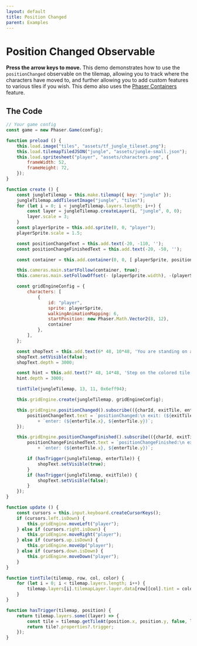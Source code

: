 ```yaml
---
layout: default
title: Position Changed
parent: Examples
---
```


# Position Changed Observable

**Press the arrow keys to move.** This demo demonstrates how to use the `positionChanged` observable on the tilemap, allowing you to track where the characters have moved to, and further allowing you to add custom features to various tiles if you wish. This demo also uses the [Phaser Containers](phaser-container) feature.

<div id="game"></div>

<script src="js/phaser.min.js"></script>
<script src="js/grid-engine-1.12.2.min.js"></script>
<script src="js/getBasicConfig.js"></script>

<script>
    const config = getBasicConfig(preload, create, update);
    const game = new Phaser.Game(config);

    function preload () {
        this.load.image("tiles", "assets/tf_jungle_tileset.png");
        this.load.tilemapTiledJSON("jungle", "assets/jungle-small.json");
        this.load.spritesheet("player", "assets/characters.png", {
            frameWidth: 52,
            frameHeight: 72,
        });
    }

    function create () {
        const jungleTilemap = this.make.tilemap({ key: "jungle" });
        jungleTilemap.addTilesetImage("jungle", "tiles");
        for (let i = 0; i < jungleTilemap.layers.length; i++) {
            const layer = jungleTilemap.createLayer(i, "jungle", 0, 0);
            layer.scale = 3;
        }
        const playerSprite = this.add.sprite(0, 0, "player");
        playerSprite.scale = 1.5;

        const positionChangeText = this.add.text(-20, -110, '');
        const positionChangeFinishedText = this.add.text(-20, -50, '');

        const container = this.add.container(0, 0, [ playerSprite, positionChangeText, positionChangeFinishedText]);

        this.cameras.main.startFollow(container, true);
        this.cameras.main.setFollowOffset(- (playerSprite.width), -(playerSprite.height));

        const gridEngineConfig = {
            characters: [
                {
                    id: "player",
                    sprite: playerSprite,
                    walkingAnimationMapping: 6,
                    startPosition: new Phaser.Math.Vector2(8, 12),
                    container
                },
            ],
        };

        const shopText = this.add.text(6* 48, 10*48, 'You are standing on a special tile!', { fontSize: 25, });
        shopText.setVisible(false);
        shopText.depth = 3000;

        const hint = this.add.text(7* 48, 14*48, 'Step on the colored tile', { fontSize: 25, });
        hint.depth = 3000;

        tintTile(jungleTilemap, 13, 11, 0x6eff94);

        this.gridEngine.create(jungleTilemap, gridEngineConfig);

        this.gridEngine.positionChanged().subscribe(({charId, exitTile, enterTile}) => {
            positionChangeText.text = `positionChanged:\n exit: (${exitTile.x}, ${exitTile.y})\n`
                + `enter: (${enterTile.x}, ${enterTile.y})`;
        });

        this.gridEngine.positionChangeFinished().subscribe(({charId, exitTile, enterTile}) => {
            positionChangeFinishedText.text = `positionChangeFinished:\n exit: (${exitTile.x}, ${exitTile.y})\n`
                + `enter: (${enterTile.x}, ${enterTile.y})`;

            if (hasTrigger(jungleTilemap, enterTile)) {
                shopText.setVisible(true);
            }
            if (hasTrigger(jungleTilemap, exitTile)) {
                shopText.setVisible(false);
            }
        });
    }

    function update () {
        const cursors = this.input.keyboard.createCursorKeys();
        if (cursors.left.isDown) {
            this.gridEngine.moveLeft("player");
        } else if (cursors.right.isDown) {
            this.gridEngine.moveRight("player");
        } else if (cursors.up.isDown) {
            this.gridEngine.moveUp("player");
        } else if (cursors.down.isDown) {
            this.gridEngine.moveDown("player");
        }
    }

    function tintTile(tilemap, row, col, color) {
        for (let i = 0; i < tilemap.layers.length; i++) {
            tilemap.layers[i].tilemapLayer.layer.data[row][col].tint = color;
        }
    }

    function hasTrigger(tilemap, position) {
        return tilemap.layers.some((layer) => {
            const tile = tilemap.getTileAt(position.x, position.y, false, layer.name);
            return tile?.properties?.trigger;
        });
    }
</script>

## The Code

```javascript
// Your game config
const game = new Phaser.Game(config);

function preload () {
    this.load.image("tiles", "assets/tf_jungle_tileset.png");
    this.load.tilemapTiledJSON("jungle", "assets/jungle-small.json");
    this.load.spritesheet("player", "assets/characters.png", {
        frameWidth: 52,
        frameHeight: 72,
    });
}

function create () {
    const jungleTilemap = this.make.tilemap({ key: "jungle" });
    jungleTilemap.addTilesetImage("jungle", "tiles");
    for (let i = 0; i < jungleTilemap.layers.length; i++) {
        const layer = jungleTilemap.createLayer(i, "jungle", 0, 0);
        layer.scale = 3;
    }
    const playerSprite = this.add.sprite(0, 0, "player");
    playerSprite.scale = 1.5;

    const positionChangeText = this.add.text(-20, -110, '');
    const positionChangeFinishedText = this.add.text(-20, -50, '');

    const container = this.add.container(0, 0, [ playerSprite, positionChangeText, positionChangeFinishedText]);

    this.cameras.main.startFollow(container, true);
    this.cameras.main.setFollowOffset(- (playerSprite.width), -(playerSprite.height));

    const gridEngineConfig = {
        characters: [
            {
                id: "player",
                sprite: playerSprite,
                walkingAnimationMapping: 6,
                startPosition: new Phaser.Math.Vector2(8, 12),
                container
            },
        ],
    };

    const shopText = this.add.text(6* 48, 10*48, 'You are standing on a special tile!', { fontSize: 25, });
    shopText.setVisible(false);
    shopText.depth = 3000;

    const hint = this.add.text(7* 48, 14*48, 'Step on the colored tile', { fontSize: 25, });
    hint.depth = 3000;

    tintTile(jungleTilemap, 13, 11, 0x6eff94);

    this.gridEngine.create(jungleTilemap, gridEngineConfig);

    this.gridEngine.positionChanged().subscribe(({charId, exitTile, enterTile}) => {
        positionChangeText.text = `positionChanged:\n exit: (${exitTile.x}, ${exitTile.y})\n`
            + `enter: (${enterTile.x}, ${enterTile.y})`;
    });

    this.gridEngine.positionChangeFinished().subscribe(({charId, exitTile, enterTile}) => {
        positionChangeFinishedText.text = `positionChangeFinished:\n exit: (${exitTile.x}, ${exitTile.y})\n`
            + `enter: (${enterTile.x}, ${enterTile.y})`;

        if (hasTrigger(jungleTilemap, enterTile)) {
            shopText.setVisible(true);
        }
        if (hasTrigger(jungleTilemap, exitTile)) {
            shopText.setVisible(false);
        }
    });
}

function update () {
    const cursors = this.input.keyboard.createCursorKeys();
    if (cursors.left.isDown) {
        this.gridEngine.moveLeft("player");
    } else if (cursors.right.isDown) {
        this.gridEngine.moveRight("player");
    } else if (cursors.up.isDown) {
        this.gridEngine.moveUp("player");
    } else if (cursors.down.isDown) {
        this.gridEngine.moveDown("player");
    }
}

function tintTile(tilemap, row, col, color) {
    for (let i = 0; i < tilemap.layers.length; i++) {
        tilemap.layers[i].tilemapLayer.layer.data[row][col].tint = color;
    }
}

function hasTrigger(tilemap, position) {
    return tilemap.layers.some((layer) => {
        const tile = tilemap.getTileAt(position.x, position.y, false, layer.name);
        return tile?.properties?.trigger;
    });
}
```

